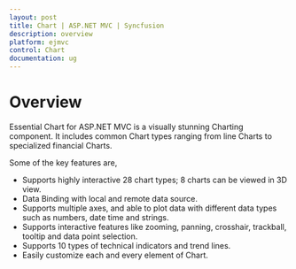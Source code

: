 ```yaml
---
layout: post
title: Chart | ASP.NET MVC | Syncfusion
description: overview
platform: ejmvc
control: Chart
documentation: ug
---
```


# Overview

Essential Chart for ASP.NET MVC is a visually stunning Charting component. It includes common Chart types ranging from line Charts to specialized financial Charts.

Some of the key features are,

* Supports highly interactive 28 chart types; 8 charts can be viewed in 3D view.
* Data Binding with local and remote data source.
* Supports multiple axes, and able to plot data with different data types such as numbers, date time and strings.
* Supports interactive features like zooming, panning, crosshair, trackball, tooltip and data point selection.
* Supports 10 types of technical indicators and trend lines.
* Easily customize each and every element of Chart.

